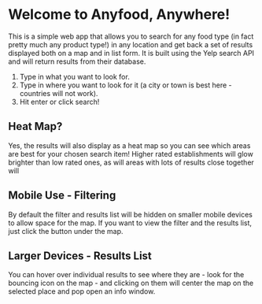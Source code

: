 # Welcome to Anyfood, Anywhere!

This is a simple web app that allows you to search for any food type (in fact pretty much any product type!) in any location and get back a set of
results displayed both on a map and in list form. It is built using the Yelp search API and will return results from their database.

1. Type in what you want to look for.
2. Type in where you want to look for it (a city or town is best here - countries will not work).
3. Hit enter or click search!

## Heat Map?

Yes, the results will also display as a heat map so you can see which areas are best for your chosen search item! Higher rated establishments will glow brighter than low rated ones,
as will areas with lots of results close together will

## Mobile Use - Filtering

By default the filter and results list will be hidden on smaller mobile devices to allow space for the map. If you want to view the filter and the results list, just click the button under the map.

## Larger Devices - Results List

You can hover over individual results to see where they are - look for the bouncing icon on the map - and clicking on them will center the map on the selected place and pop open an info window.
